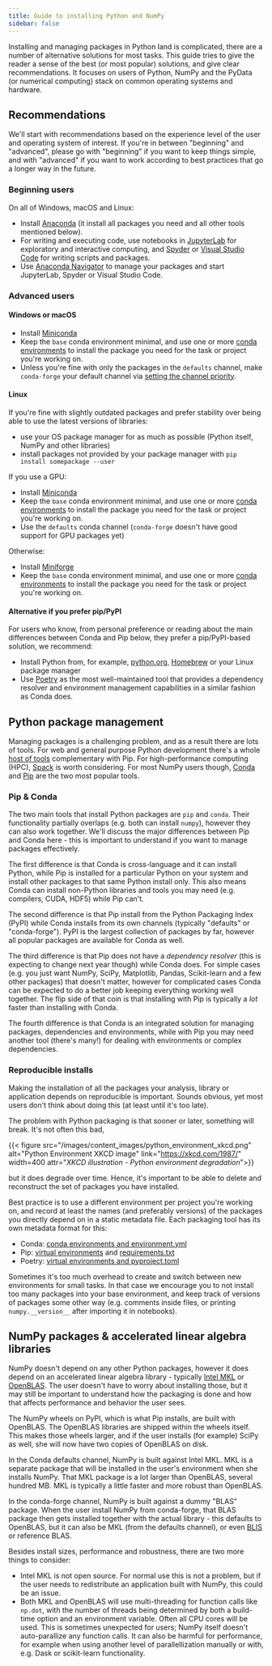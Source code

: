 ```yaml
---
title: Guide to installing Python and NumPy
sidebar: false
---
```


Installing and managing packages in Python land is complicated, there are a number of alternative solutions for most tasks. This guide tries to give the reader a sense of the best (or most popular) solutions, and give clear recommendations. It focuses on users of Python, NumPy and the PyData (or numerical computing) stack on common operating systems and hardware.

## Recommendations

We'll start with recommendations based on the experience level of the user and operating system of interest. If you're in between "beginning" and "advanced", please go with "beginning" if you want to keep things simple, and with "advanced" if you want to work according to best practices that go a longer way in the future.

### Beginning users

On all of Windows, macOS and Linux:

- Install [Anaconda](https://www.anaconda.com/distribution/) (it install all packages you need and all other tools mentioned below).
- For writing and executing code, use notebooks in [JupyterLab](https://jupyterlab.readthedocs.io/en/stable/index.html) for exploratory and interactive computing, and [Spyder](https://www.spyder-ide.org/) or [Visual Studio Code](https://code.visualstudio.com/) for writing scripts and packages.
- Use [Anaconda Navigator](https://docs.anaconda.com/anaconda/navigator/) to manage your packages and start JupyterLab, Spyder or Visual Studio Code.


### Advanced users

#### Windows or macOS

- Install [Miniconda](https://docs.conda.io/en/latest/miniconda.html)
- Keep the `base` conda environment minimal, and use one or more [conda environments](https://docs.conda.io/projects/conda/en/latest/user-guide/tasks/manage-environments.html#) to install the package you need for the task or project you're working on.
- Unless you're fine with only the packages in the `defaults` channel, make `conda-forge` your default channel via [setting the channel priority](https://conda-forge.org/docs/user/introduction.html#how-can-i-install-packages-from-conda-forge).


#### Linux

If you're fine with slightly outdated packages and prefer stability over being able to use the latest versions of libraries:
- use your OS package manager for as much as possible (Python itself, NumPy and other libraries)
- install packages not provided by your package manager with `pip install somepackage --user`

If you use a GPU:
- Install [Miniconda](https://docs.conda.io/en/latest/miniconda.html)
- Keep the `base` conda environment minimal, and use one or more [conda environments](https://docs.conda.io/projects/conda/en/latest/user-guide/tasks/manage-environments.html#) to install the package you need for the task or project you're working on.
- Use the `defaults` conda channel (`conda-forge` doesn't have good support for GPU packages yet)

Otherwise:
- Install [Miniforge](https://github.com/conda-forge/miniforge)
- Keep the `base` conda environment minimal, and use one or more [conda environments](https://docs.conda.io/projects/conda/en/latest/user-guide/tasks/manage-environments.html#) to install the package you need for the task or project you're working on.


#### Alternative if you prefer pip/PyPI

For users who know, from personal preference or reading about the main differences between Conda and Pip below, they prefer a pip/PyPI-based solution, we recommend:
- Install Python from, for example, [python.org](https://www.python.org/downloads/), [Homebrew](https://brew.sh/) or your Linux package manager
- Use [Poetry](https://python-poetry.org/) as the most well-maintained tool that provides a dependency resolver and environment management capabilities in a similar fashion as Conda does.


## Python package management

Managing packages is a challenging problem, and as a result there are lots of tools. For web and general purpose Python development there's a whole [host of tools](https://packaging.python.org/guides/tool-recommendations/) complementary with Pip. For high-performance computing (HPC), [Spack](https://github.com/spack/spack) is worth considering. For most NumPy users though, [Conda](https://conda.io/en/latest/) and [Pip](https://pip.pypa.io/en/stable/) are the two most popular tools.


### Pip & Conda

The two main tools that install Python packages are `pip` and `conda`. Their functionality partially overlaps (e.g. both can install `numpy`), however they can also work together. We'll discuss the major differences between Pip and Conda here - this is important to understand if you want to manage packages effectively.

The first difference is that Conda is cross-language and it can install Python, while Pip is installed for a particular Python on your system and install other packages to that same Python install only. This also means Conda can install non-Python libraries and tools you may need (e.g. compilers, CUDA, HDF5) while Pip can't.

The second difference is that Pip install from the Python Packaging Index (PyPI) while Conda installs from its own channels (typically "defaults" or "conda-forge"). PyPI is the largest collection of packages by far, however all popular packages are available for Conda as well.

The third difference is that Pip does not have a _dependency resolver_ (this is expecting to change next year though) while Conda does. For simple cases (e.g. you just want NumPy, SciPy, Matplotlib, Pandas, Scikit-learn and a few other packages) that doesn't matter, however for complicated cases Conda can be expected to do a better job keeping everything working well together.  The flip side of that coin is that installing with Pip is typically a _lot_ faster than installing with Conda.

The fourth difference is that Conda is an integrated solution for managing packages, dependencies and environments, while with Pip you may need another tool (there's many!) for dealing with environments or complex dependencies.


### Reproducible installs

Making the installation of all the packages your analysis, library or application depends on reproducible is important. Sounds obvious, yet most users don't think about doing this (at least until it's too late).

The problem with Python packaging is that sooner or later, something will break. It's not often this bad,

{{< figure src="/images/content_images/python_environment_xkcd.png" alt="Python Environment XKCD image" link="https://xkcd.com/1987/" width=400 attr="_XKCD illustration - Python environment degradation_">}}

but it does degrade over time. Hence, it's important to be able to delete and reconstruct the set of packages you have installed.

Best practice is to use a different environment per project you're working on, and record at least the names (and preferably versions) of the packages you directly depend on in a static metadata file. Each packaging tool has its own metadata format for this:
- Conda: [conda environments and environment.yml](https://docs.conda.io/projects/conda/en/latest/user-guide/tasks/manage-environments.html#)
- Pip: [virtual environments](https://docs.python.org/3/tutorial/venv.html) and [requirements.txt](https://pip.readthedocs.io/en/latest/user_guide/#requirements-files)
- Poetry: [virtual environments and pyproject.toml](https://python-poetry.org/docs/basic-usage/)

Sometimes it's too much overhead to create and switch between new environments for small tasks. In that case we encourage you to not install too many packages into your base environment, and keep track of versions of packages some other way (e.g. comments inside files, or printing `numpy.__version__` after importing it in notebooks).


## NumPy packages & accelerated linear algebra libraries

NumPy doesn't depend on any other Python packages, however it does depend on an accelerated linear algebra library - typically [Intel MKL](https://software.intel.com/en-us/mkl) or [OpenBLAS](https://www.openblas.net/).  The user doesn't have to worry about installing those, but it may still be important to understand how the packaging is done and how that affects performance and behavior the user sees.

The NumPy wheels on PyPI, which is what Pip installs, are built with OpenBLAS. The OpenBLAS libraries are shipped within the wheels itself. This makes those wheels larger, and if the user installs (for example) SciPy as well, she will now have two copies of OpenBLAS on disk.

In the Conda defaults channel, NumPy is built against Intel MKL. MKL is a separate package that will be installed in the user's environment when she installs NumPy. That MKL package is a lot larger than OpenBLAS, several hundred MB. MKL is typically a little faster and more robust than OpenBLAS.

In the conda-forge channel, NumPy is built against a dummy "BLAS" package. When the user install NumPy from conda-forge, that BLAS package then gets installed together with the actual library - this defaults to OpenBLAS, but it can also be MKL (from the defaults channel), or even [BLIS](https://github.com/flame/blis) or reference BLAS.

Besides install sizes, performance and robustness, there are two more things to consider:
- Intel MKL is not open source. For normal use this is not a problem, but if the user needs to redistribute an application built with NumPy, this could be an issue.
- Both MKL and OpenBLAS will use multi-threading for function calls like `np.dot`, with the number of threads being determined by both a build-time option and an environment variable. Often all CPU cores will be used. This is sometimes unexpected for users; NumPy itself doesn't auto-parallize any function calls. It can also be harmful for performance, for example when using another level of parallellization manually or with, e.g. Dask or scikit-learn functionality.

